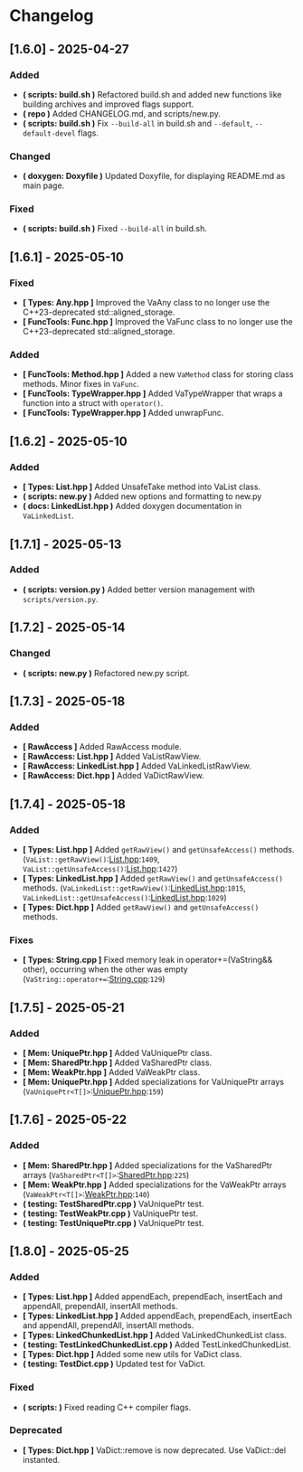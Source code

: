 # Changelog

## [1.6.0] - 2025-04-27
### Added
- **( scripts: build.sh )** Refactored build.sh and added new functions like building archives and improved flags support.
- **( repo )** Added CHANGELOG.md, and scripts/new.py.
- **( scripts: build.sh )** Fix `--build-all` in build.sh and `--default`, `--default-devel` flags.
### Changed
- **( doxygen: Doxyfile )** Updated Doxyfile, for displaying README.md as main page.
### Fixed
- **( scripts: build.sh )** Fixed `--build-all` in build.sh.

## [1.6.1] - 2025-05-10
### Fixed
- **[ Types: Any.hpp ]** Improved the VaAny class to no longer use the C++23-deprecated std::aligned_storage.
- **[ FuncTools: Func.hpp ]** Improved the VaFunc class to no longer use the C++23-deprecated std::aligned_storage.
### Added
- **[ FuncTools: Method.hpp ]** Added a new `VaMethod` class for storing class methods. Minor fixes in `VaFunc`.
- **[ FuncTools: TypeWrapper.hpp ]** Added VaTypeWrapper that wraps a function into a struct with `operator()`.
- **[ FuncTools: TypeWrapper.hpp ]** Added unwrapFunc.

## [1.6.2] - 2025-05-10
### Added
- **[ Types: List.hpp ]** Added UnsafeTake method into VaList class.
- **( scripts: new.py )** Added new options and formatting to new.py
- **( docs: LinkedList.hpp )** Added doxygen documentation in `VaLinkedList`.

## [1.7.1] - 2025-05-13
### Added
- **( scripts: version.py )** Added better version management with `scripts/version.py`.

## [1.7.2] - 2025-05-14
### Changed
- **( scripts: new.py )** Refactored new.py script.

## [1.7.3] - 2025-05-18
### Added
- **[ RawAccess ]** Added RawAccess module.
- **[ RawAccess: List.hpp ]** Added VaListRawView.
- **[ RawAccess: LinkedList.hpp ]** Added VaLinkedListRawView.
- **[ RawAccess: Dict.hpp ]** Added VaDictRawView.

## [1.7.4] - 2025-05-18
### Added
- **[ Types: List.hpp ]** Added `getRawView()` and `getUnsafeAccess()` methods. (`VaList::getRawView()`:[List.hpp](./Include/Types/List.hpp):`1409`, `VaList::getUnsafeAccess()`:[List.hpp](./Include/Types/List.hpp):`1427`)
- **[ Types: LinkedList.hpp ]** Added `getRawView()` and `getUnsafeAccess()` methods. (`VaLinkedList::getRawView()`:[LinkedList.hpp](./Include/Types/LinkedList.hpp):`1015`, `VaLinkedList::getUnsafeAccess()`:[LinkedList.hpp](./Include/Types/LinkedList.hpp):`1029`)
- **[ Types: Dict.hpp ]** Added `getRawView()` and `getUnsafeAccess()` methods.
### Fixes
- **[ Types: String.cpp ]** Fixed memory leak in operator+=(VaString&& other), occurring when the other was empty (`VaString::operator+=`:[String.cpp](./src/Types/String.cpp):`129`)

## [1.7.5] - 2025-05-21
### Added
- **[ Mem: UniquePtr.hpp ]** Added VaUniquePtr class.
- **[ Mem: SharedPtr.hpp ]** Added VaSharedPtr class.
- **[ Mem: WeakPtr.hpp ]** Added VaWeakPtr class.
- **[ Mem: UniquePtr.hpp ]** Added specializations for VaUniquePtr arrays (`VaUniquePtr<T[]>`:[UniquePtr.hpp](./Include/VaLib/Mem/UniquePtr.hpp):`159`)

## [1.7.6] - 2025-05-22
### Added
- **[ Mem: SharedPtr.hpp ]** Added specializations for the VaSharedPtr arrays (`VaSharedPtr<T[]>`:[SharedPtr.hpp](./Include/VaLib/Mem/SharedPtr.hpp):`225`)
- **[ Mem: WeakPtr.hpp ]** Added specializations for the VaWeakPtr arrays (`VaWeakPtr<T[]>`:[WeakPtr.hpp](./Include/VaLib/Mem/WeakPtr.hpp):`140`)
- **( testing: TestSharedPtr.cpp )** VaUniquePtr test.
- **( testing: TestWeakPtr.cpp )** VaUniquePtr test.
- **( testing: TestUniquePtr.cpp )** VaUniquePtr test.

## [1.8.0] - 2025-05-25
### Added
- **[ Types: List.hpp ]** Added appendEach, prependEach, insertEach and appendAll, prependAll, insertAll methods.
- **[ Types: LinkedList.hpp ]** Added appendEach, prependEach, insertEach and appendAll, prependAll, insertAll methods.
- **[ Types: LinkedChunkedList.hpp ]** Added VaLinkedChunkedList class.
- **( testing: TestLinkedChunkedList.cpp )** Added TestLinkedChunkedList.
- **[ Types: Dict.hpp ]** Added some new utils for VaDict class.
- **( testing: TestDict.cpp )** Updated test for VaDict.
### Fixed
- **( scripts: )** Fixed reading C++ compiler flags.
### Deprecated
- **[ Types: Dict.hpp ]** VaDict::remove is now deprecated. Use VaDict::del instanted.
